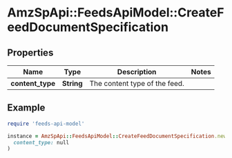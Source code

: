# AmzSpApi::FeedsApiModel::CreateFeedDocumentSpecification

## Properties

| Name | Type | Description | Notes |
| ---- | ---- | ----------- | ----- |
| **content_type** | **String** | The content type of the feed. |  |

## Example

```ruby
require 'feeds-api-model'

instance = AmzSpApi::FeedsApiModel::CreateFeedDocumentSpecification.new(
  content_type: null
)
```

